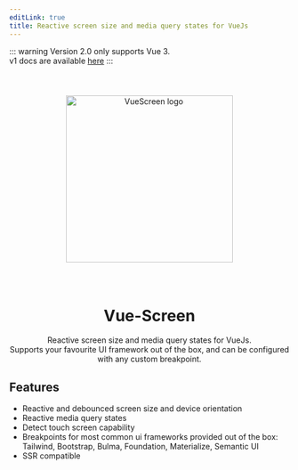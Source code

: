 ```yaml
---
editLink: true
title: Reactive screen size and media query states for VueJs
---
```

::: warning
Version 2.0 only supports Vue 3.<br> v1 docs are available [here](https://github.com/reegodev/vue-screen/tree/v1.5.3#vuescreen)
:::
<br>
<div style="text-align: center">
<img src="/logo.svg" alt="VueScreen logo" width="300" style="margin: 40px auto;" />

# Vue-Screen

Reactive screen size and media query states for VueJs.<br>
Supports your favourite UI framework out of the box, and can be configured with any custom breakpoint.

</div>

## Features
- Reactive and debounced screen size and device orientation
- Reactive media query states
- Detect touch screen capability
- Breakpoints for most common ui frameworks provided out of the box: <br>Tailwind, Bootstrap, Bulma, Foundation, Materialize, Semantic UI
- SSR compatible
